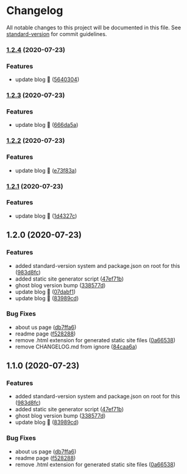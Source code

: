 # Changelog

All notable changes to this project will be documented in this file. See [standard-version](https://github.com/conventional-changelog/standard-version) for commit guidelines.

### [1.2.4](https://github.com/tejasrsuthar/tejasrsuthar.com/compare/v1.2.3...v1.2.4) (2020-07-23)


### Features

* update blog :tada: ([5640304](https://github.com/tejasrsuthar/tejasrsuthar.com/commit/56403041e1fc5a3a422cf752866b37e92eb36446))

### [1.2.3](https://github.com/tejasrsuthar/tejasrsuthar.com/compare/v1.2.2...v1.2.3) (2020-07-23)


### Features

* update blog :tada: ([666da5a](https://github.com/tejasrsuthar/tejasrsuthar.com/commit/666da5a339a07a00cfb4553f626954f390baae9a))

### [1.2.2](https://github.com/tejasrsuthar/tejasrsuthar.com/compare/v1.2.1...v1.2.2) (2020-07-23)


### Features

* update blog :tada: ([e73f83a](https://github.com/tejasrsuthar/tejasrsuthar.com/commit/e73f83a12287447cef9a51be4a0a0a6d4c45a596))

### [1.2.1](https://github.com/tejasrsuthar/tejasrsuthar.com/compare/v1.2.0...v1.2.1) (2020-07-23)


### Features

* update blog :tada: ([1d4327c](https://github.com/tejasrsuthar/tejasrsuthar.com/commit/1d4327c9c8ba4e49ee60a66b1222ac851631a5bf))

## 1.2.0 (2020-07-23)


### Features

* added standard-version system and package.json on root for this ([983d8fc](https://github.com/tejasrsuthar/tejasrsuthar.com/commit/983d8fc0031498bef8327762bd397421b6c6b8b1))
* added static site generator script ([47ef71b](https://github.com/tejasrsuthar/tejasrsuthar.com/commit/47ef71b16e666d9708f9213b33ad2f2c6003f5a1))
* ghost blog version bump ([338577d](https://github.com/tejasrsuthar/tejasrsuthar.com/commit/338577dcf2b83cdfbdf8efaf55f9558235903f66))
* update blog :tada: ([07dabf1](https://github.com/tejasrsuthar/tejasrsuthar.com/commit/07dabf12d3317af4c40f7269c8fff60159278e21))
* update blog :tada: ([83989cd](https://github.com/tejasrsuthar/tejasrsuthar.com/commit/83989cddd0a59e19595b9e5e58a78e8f11a7472d))


### Bug Fixes

* about us page ([db7ffa6](https://github.com/tejasrsuthar/tejasrsuthar.com/commit/db7ffa6359405d25d5cd3fccbbe547498fdfd4ea))
* readme page ([f528288](https://github.com/tejasrsuthar/tejasrsuthar.com/commit/f52828861f852a7561666c9f34767e80d864c0fc))
* remove .html extension for generated static site files ([0a66538](https://github.com/tejasrsuthar/tejasrsuthar.com/commit/0a6653833fff68bc025917e468b5e97a5d631fbe))
* remove CHANGELOG.md from ignore ([84caa6a](https://github.com/tejasrsuthar/tejasrsuthar.com/commit/84caa6a4080a97c38ecb04aeb13fab8098adf517))

## 1.1.0 (2020-07-23)


### Features

* added standard-version system and package.json on root for this ([983d8fc](https://github.com/tejasrsuthar/tejasrsuthar.com/commit/983d8fc0031498bef8327762bd397421b6c6b8b1))
* added static site generator script ([47ef71b](https://github.com/tejasrsuthar/tejasrsuthar.com/commit/47ef71b16e666d9708f9213b33ad2f2c6003f5a1))
* ghost blog version bump ([338577d](https://github.com/tejasrsuthar/tejasrsuthar.com/commit/338577dcf2b83cdfbdf8efaf55f9558235903f66))
* update blog :tada: ([83989cd](https://github.com/tejasrsuthar/tejasrsuthar.com/commit/83989cddd0a59e19595b9e5e58a78e8f11a7472d))


### Bug Fixes

* about us page ([db7ffa6](https://github.com/tejasrsuthar/tejasrsuthar.com/commit/db7ffa6359405d25d5cd3fccbbe547498fdfd4ea))
* readme page ([f528288](https://github.com/tejasrsuthar/tejasrsuthar.com/commit/f52828861f852a7561666c9f34767e80d864c0fc))
* remove .html extension for generated static site files ([0a66538](https://github.com/tejasrsuthar/tejasrsuthar.com/commit/0a6653833fff68bc025917e468b5e97a5d631fbe))
